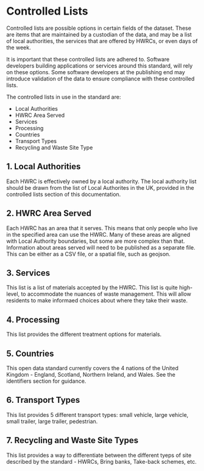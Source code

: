 # Controlled Lists

Controlled lists are possible options in certain fields of the dataset. These are items that are maintained by a custodian of the data, and may be a list of local authorities, the services that are offered by HWRCs, or even days of the week.

It is important that these controlled lists are adhered to. Software developers building applications or services around this standard, will rely on these options. Some software developers at the publishing end may introduce validation of the data to ensure compliance with these controlled lists. 

The controlled lists in use in the standard are:

* Local Authorities
* HWRC Area Served
* Services
* Processing
* Countries
* Transport Types
* Recycling and Waste Site Type

## 1. Local Authorities

Each HWRC is effectively owned by a local authority. The local authority list should be drawn from the list of Local Authorites in the UK, provided in the controlled lists section of this documentation.


## 2. HWRC Area Served

Each HWRC has an area that it serves. This means that only people who live in the specified area can use the HWRC. Many of these areas are aligned with Local Authority boundaries, but some are more complex than that. Information about areas served will need to be published as a separate file. This can be either as a CSV file, or a spatial file, such as geojson.

## 3. Services

This list is a list of materials accepted by the HWRC. This list is quite high-level, to accommodate the nuances of waste management. This will allow residents to make informaed choices about where they take their waste.

## 4. Processing

This list provides the different treatment options for materials.

## 5. Countries

This open data standard currently covers the 4 nations of the United Kingdom - England, Scotland, Northern Ireland, and Wales. See the identifiers section for guidance.

## 6. Transport Types

This list provides 5 different transport types: small vehicle, large vehicle, small trailer, large trailer, pedestrian.

## 7. Recycling and Waste Site Types

This list provides a way to differentiate between the different tyeps of site described by the standard - HWRCs, Bring banks, Take-back schemes, etc.


